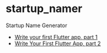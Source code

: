 # startup_namer

Startup Name Generator

* [Write your first Flutter app, part 1](https://codelabs.developers.google.com/codelabs/first-flutter-app-pt1)
* [Write Your First Flutter App, part 2](https://codelabs.developers.google.com/codelabs/first-flutter-app-pt2)

